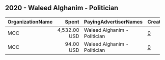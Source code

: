 ## 2020 - Waleed Alghanim - Politician 
|OrganizationName|Spent|PayingAdvertiserNames|CreativeUrls|Impressions|Genders|AgeBrackets|CountryCodes|BillingAddresses|CandidateBallotInformation|
|:---|---:|:---|:---|---:|:---|:---|:---|:---|:---|
|MCC|4,532.00 USD|Waleed Alghanim - Politician|[0](https://www.snap.com/political-ads/asset/4b50dae33ae11e559758f464e3a0badae3dc08fc54ab38d50d33fcb054ec971e?mediaType=png)|3,652,716|MALE|29-45|kuwait|KW|Waleed Alghanim|
|MCC|94.00 USD|Waleed Alghanim - Politician|[0](https://www.snap.com/political-ads/asset/6c977857038542051e4d097e29a815fd89578fada7b32b3268e5cf4c54f4c4b2?mediaType=jpg)|78,179|MALE|29-45|kuwait|KW|Waleed Alghanim|
